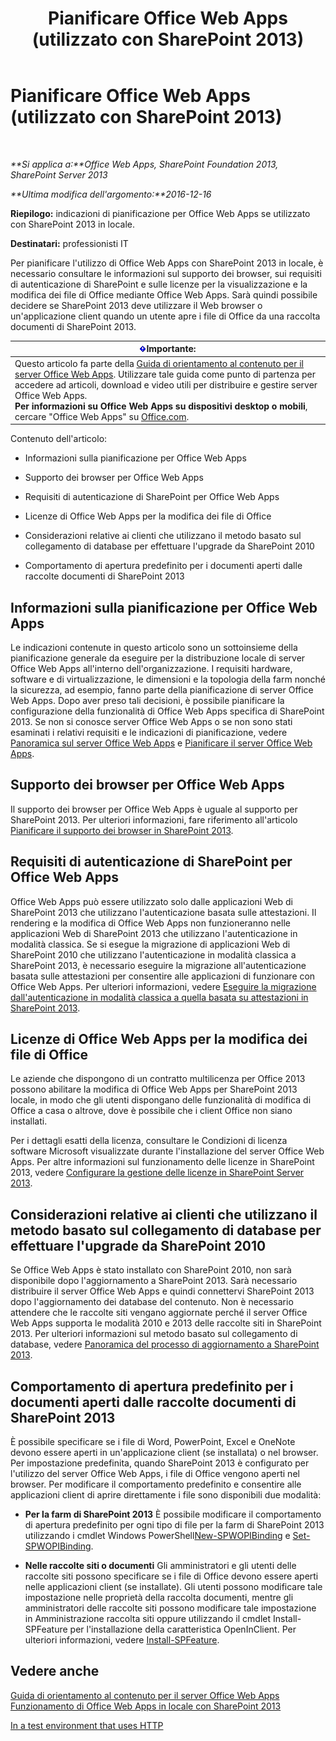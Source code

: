 ﻿---
title: Pianificare Office Web Apps (utilizzato con SharePoint 2013)
TOCTitle: Pianificare Office Web Apps
ms:assetid: 3bd0a617-5f12-4a7e-bb75-b15c86c7e504
ms:mtpsurl: https://technet.microsoft.com/it-it/library/Ff431682(v=office.15)
ms:contentKeyID: 49652264
ms.date: 12/18/2017
mtps_version: v=office.15
ms.translationtype: HT
---

# Pianificare Office Web Apps (utilizzato con SharePoint 2013)

 

_**Si applica a:**Office Web Apps, SharePoint Foundation 2013, SharePoint Server 2013_

_**Ultima modifica dell'argomento:**2016-12-16_

**Riepilogo:** indicazioni di pianificazione per Office Web Apps se utilizzato con SharePoint 2013 in locale.

**Destinatari:** professionisti IT

Per pianificare l'utilizzo di Office Web Apps con SharePoint 2013 in locale, è necessario consultare le informazioni sul supporto dei browser, sui requisiti di autenticazione di SharePoint e sulle licenze per la visualizzazione e la modifica dei file di Office mediante Office Web Apps. Sarà quindi possibile decidere se SharePoint 2013 deve utilizzare il Web browser o un'applicazione client quando un utente apre i file di Office da una raccolta documenti di SharePoint 2013.

<table>
<thead>
<tr class="header">
<th><img src="images/JJ219448.important(Office.15).gif" title="Importante" alt="Importante" /><strong>Importante:</strong></th>
</tr>
</thead>
<tbody>
<tr class="odd">
<td>Questo articolo fa parte della <a href="content-roadmap-for-office-web-apps-server.md">Guida di orientamento al contenuto per il server Office Web Apps</a>. Utilizzare tale guida come punto di partenza per accedere ad articoli, download e video utili per distribuire e gestire server Office Web Apps.<br />
<strong>Per informazioni su Office Web Apps su dispositivi desktop o mobili</strong>, cercare &quot;Office Web Apps&quot; su <a href="http://go.microsoft.com/fwlink/p/?linkid=324961">Office.com</a>.</td>
</tr>
</tbody>
</table>


Contenuto dell'articolo:

  - Informazioni sulla pianificazione per Office Web Apps

  - Supporto dei browser per Office Web Apps

  - Requisiti di autenticazione di SharePoint per Office Web Apps

  - Licenze di Office Web Apps per la modifica dei file di Office

  - Considerazioni relative ai clienti che utilizzano il metodo basato sul collegamento di database per effettuare l'upgrade da SharePoint 2010

  - Comportamento di apertura predefinito per i documenti aperti dalle raccolte documenti di SharePoint 2013

## Informazioni sulla pianificazione per Office Web Apps

Le indicazioni contenute in questo articolo sono un sottoinsieme della pianificazione generale da eseguire per la distribuzione locale di server Office Web Apps all'interno dell'organizzazione. I requisiti hardware, software e di virtualizzazione, le dimensioni e la topologia della farm nonché la sicurezza, ad esempio, fanno parte della pianificazione di server Office Web Apps. Dopo aver preso tali decisioni, è possibile pianificare la configurazione della funzionalità di Office Web Apps specifica di SharePoint 2013. Se non si conosce server Office Web Apps o se non sono stati esaminati i relativi requisiti e le indicazioni di pianificazione, vedere [Panoramica sul server Office Web Apps](office-web-apps-server-overview.md) e [Pianificare il server Office Web Apps](plan-office-web-apps-server.md).

## Supporto dei browser per Office Web Apps

Il supporto dei browser per Office Web Apps è uguale al supporto per SharePoint 2013. Per ulteriori informazioni, fare riferimento all'articolo [Pianificare il supporto dei browser in SharePoint 2013](https://technet.microsoft.com/it-it/library/cc263526\(v=office.15\)).

## Requisiti di autenticazione di SharePoint per Office Web Apps

Office Web Apps può essere utilizzato solo dalle applicazioni Web di SharePoint 2013 che utilizzano l'autenticazione basata sulle attestazioni. Il rendering e la modifica di Office Web Apps non funzioneranno nelle applicazioni Web di SharePoint 2013 che utilizzano l'autenticazione in modalità classica. Se si esegue la migrazione di applicazioni Web di SharePoint 2010 che utilizzano l'autenticazione in modalità classica a SharePoint 2013, è necessario eseguire la migrazione all'autenticazione basata sulle attestazioni per consentire alle applicazioni di funzionare con Office Web Apps. Per ulteriori informazioni, vedere [Eseguire la migrazione dall'autenticazione in modalità classica a quella basata su attestazioni in SharePoint 2013](https://technet.microsoft.com/it-it/library/gg251985\(v=office.15\)).

## Licenze di Office Web Apps per la modifica dei file di Office

Le aziende che dispongono di un contratto multilicenza per Office 2013 possono abilitare la modifica di Office Web Apps per SharePoint 2013 locale, in modo che gli utenti dispongano delle funzionalità di modifica di Office a casa o altrove, dove è possibile che i client Office non siano installati.

Per i dettagli esatti della licenza, consultare le Condizioni di licenza software Microsoft visualizzate durante l'installazione del server Office Web Apps. Per altre informazioni sul funzionamento delle licenze in SharePoint 2013, vedere [Configurare la gestione delle licenze in SharePoint Server 2013](https://technet.microsoft.com/it-it/library/jj219627\(v=office.15\)).

## Considerazioni relative ai clienti che utilizzano il metodo basato sul collegamento di database per effettuare l'upgrade da SharePoint 2010

Se Office Web Apps è stato installato con SharePoint 2010, non sarà disponibile dopo l'aggiornamento a SharePoint 2013. Sarà necessario distribuire il server Office Web Apps e quindi connettervi SharePoint 2013 dopo l'aggiornamento dei database del contenuto. Non è necessario attendere che le raccolte siti vengano aggiornate perché il server Office Web Apps supporta le modalità 2010 e 2013 delle raccolte siti in SharePoint 2013. Per ulteriori informazioni sul metodo basato sul collegamento di database, vedere [Panoramica del processo di aggiornamento a SharePoint 2013](https://technet.microsoft.com/it-it/library/cc262483\(v=office.15\)).

## Comportamento di apertura predefinito per i documenti aperti dalle raccolte documenti di SharePoint 2013

È possibile specificare se i file di Word, PowerPoint, Excel e OneNote devono essere aperti in un'applicazione client (se installata) o nel browser. Per impostazione predefinita, quando SharePoint 2013 è configurato per l'utilizzo del server Office Web Apps, i file di Office vengono aperti nel browser. Per modificare il comportamento predefinito e consentire alle applicazioni client di aprire direttamente i file sono disponibili due modalità:

  - **Per la farm di SharePoint 2013** È possibile modificare il comportamento di apertura predefinito per ogni tipo di file per la farm di SharePoint 2013 utilizzando i cmdlet Windows PowerShell[New-SPWOPIBinding](https://docs.microsoft.com/en-us/powershell/module/sharepoint-server/New-SPWOPIBinding?view=sharepoint-ps) e [Set-SPWOPIBinding](https://docs.microsoft.com/en-us/powershell/module/sharepoint-server/Set-SPWOPIBinding?view=sharepoint-ps).

  - **Nelle raccolte siti o documenti** Gli amministratori e gli utenti delle raccolte siti possono specificare se i file di Office devono essere aperti nelle applicazioni client (se installate). Gli utenti possono modificare tale impostazione nelle proprietà della raccolta documenti, mentre gli amministratori delle raccolte siti possono modificare tale impostazione in Amministrazione raccolta siti oppure utilizzando il cmdlet Install-SPFeature per l'installazione della caratteristica OpenInClient. Per ulteriori informazioni, vedere [Install-SPFeature](https://technet.microsoft.com/it-it/library/ff607825\(v=office.15\)).

## Vedere anche


[Guida di orientamento al contenuto per il server Office Web Apps](content-roadmap-for-office-web-apps-server.md)  
[Funzionamento di Office Web Apps in locale con SharePoint 2013](how-office-web-apps-work-on-premises-with-sharepoint-2013.md)  


[In a test environment that uses HTTP](configure-office-web-apps-for-sharepoint-2013.md)  
  

[](how-office-web-apps-work-on-premises-with-sharepoint-2013.md)

